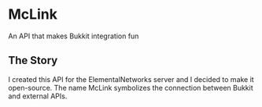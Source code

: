# McLink
An API that makes Bukkit integration fun

## The Story
I created this API for the ElementalNetworks server and I decided to make it open-source. The name McLink symbolizes the connection between Bukkit and external APIs.
